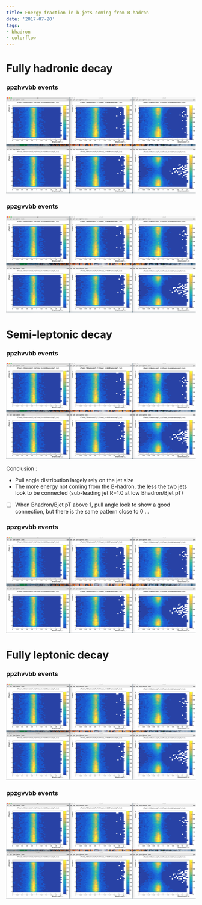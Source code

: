 ```yaml
---
title: Energy fraction in b-jets coming from B-hadron
date: '2017-07-20'
tags:
- bhadron
- colorflow
---
```

# Fully hadronic decay

### ppzhvvbb events
![colorflow_bjetbhadron_pull.png](/images/q/colorflow_bjetbhadron_pull.png)

### ppzgvvbb events
![colorflow_bjetbhadron_pull.png](/images/q/colorflow_bjetbhadron_pull.png)

# Semi-leptonic decay

### ppzhvvbb events
![colorflow_bjetbhadron_pull.png](/images/q/colorflow_bjetbhadron_pull.png)

Conclusion :
- Pull angle distribution largely rely on the jet size
- The more energy not coming from the B-hadron, the less the two jets look to be connected (sub-leading jet R=1.0 at low Bhadron/Bjet pT)
- [ ] When Bhadron/Bjet pT above 1, pull angle look to show a good connection, but there is the same pattern close to 0 ...

### ppzgvvbb events
![colorflow_bjetbhadron_pull.png](/images/q/colorflow_bjetbhadron_pull.png)

# Fully leptonic decay

### ppzhvvbb events
![colorflow_bjetbhadron_pull.png](/images/q/colorflow_bjetbhadron_pull.png)

### ppzgvvbb events
![colorflow_bjetbhadron_pull.png](/images/q/colorflow_bjetbhadron_pull.png)




